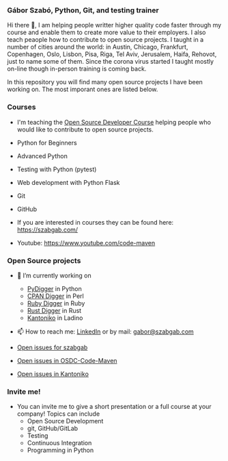 ### Gábor Szabó, Python, Git, and testing trainer

Hi there 👋, I am helping people writter higher quality code faster through my course and enable them to create more value to their employers. I also teach peaople how to contribute to open source projects. I taught in a number of cities around the world: in Austin, Chicago, Frankfurt, Copenhagen, Oslo, Lisbon, Pisa, Riga, Tel Aviv, Jerusalem, Haifa, Rehovot, just to name some of them. Since the corona virus started I taught mostly on-line though in-person training is coming back.

In this repository you will find many open source projects I have been working on. The most imporant ones are listed below.

### Courses
- I'm teaching the [Open Source Developer Course](https://osdc.code-maven.com/) helping people who would like to contribute to open source projects.
- Python for Beginners
- Advanced Python
- Testing with Python (pytest)
- Web development with Python Flask
- Git
- GitHub

- If you are interested in courses they can be found here: https://szabgab.com/

- Youtube: https://www.youtube.com/code-maven


### Open Source projects

- 🔭 I’m currently working on
  - [PyDigger](https://pydigger.com/) in Python
  - [CPAN Digger](https://cpan-digger.perlmaven.com/) in Perl
  - [Ruby Digger](https://ruby-digger.code-maven.com/) in Ruby
  - [Rust Digger](https://rust-digger.code-maven.com/) in Rust
  - [Kantoniko](https://kantoniko.com/) in Ladino
- 📫 How to reach me: [LinkedIn](https://www.linkedin.com/in/szabgab/) or by mail: gabor@szabgab.com


- [Open issues for szabgab](https://github.com/search?q=user%3Aszabgab%20state%3Aopen&type=issues)
- [Open issues in OSDC-Code-Maven](https://github.com/search?q=org%3AOSDC-Code-Maven%20state%3Aopen&type=issues)
- [Open issues in Kantoniko](https://github.com/search?q=org%3Akantoniko%20state%3Aopen&type=issues)
 

### Invite me!

* You can invite me to give a short presentation or a full course at your company! Topics can include
  - Open Source Development
  - git, GitHub/GitLab
  - Testing
  - Continuous Integration
  - Programming in Python

<!--
### Sponsor me!

Besides working on some Open Source projects of my own, I also try to contribute to many other projects. These are usually relatively small and external contributions, but I belive they can be quite valuable.
* Updating META data of the project (e.g. including a link back to their GitHub repo so people on PyPI, RubyGems, MetaCPAN, etc. will be able to locate the VCS)
* Adding tests
* Configuring GitHub Actions as a CI to run the tests on every push and every pull-request

Sponsor me to allow me to do more of this!
-->

<!--

Here are some ideas to get you started:
- 🤔 I’m looking for open source projects that would like to receive help in creating test, setting up linters, configuring CI (GitHub Actions) [see](https://code-maven.com/os)

- 👯 I am looking for people to do [remote pair programming sessions](https://code-maven.com/live) on Open Source projects.
- 🤔 I’m looking for help with ...
-->
